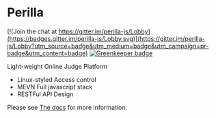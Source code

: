 # Perilla

[![Join the chat at https://gitter.im/perilla-js/Lobby](https://badges.gitter.im/perilla-js/Lobby.svg)](https://gitter.im/perilla-js/Lobby?utm_source=badge&utm_medium=badge&utm_campaign=pr-badge&utm_content=badge) [![Greenkeeper badge](https://badges.greenkeeper.io/ZhangZisu/perilla.svg)](https://greenkeeper.io/)

Light-weight Online Judge Platform

- Linux-styled Access control
- MEVN Full javascript stack
- RESTFul API Design

Please see [The docs](https://perilla.js.org) for more information.